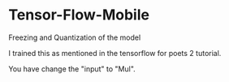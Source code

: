 # Tensor-Flow-Mobile

Freezing and Quantization of the model

I trained this as mentioned in the tensorflow for poets 2 tutorial.

You have change the "input" to "Mul". 

